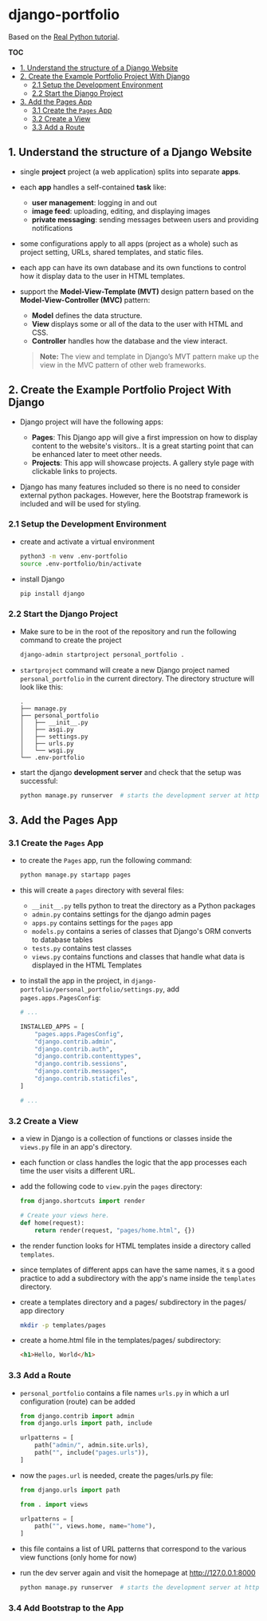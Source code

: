 # django-portfolio

Based on the [Real Python tutorial](https://realpython.com/get-started-with-django-1/).

**TOC**
- [1. Understand the structure of a Django Website](#1-understand-the-structure-of-a-django-website)
- [2. Create the Example Portfolio Project With Django](#2-create-the-example-portfolio-project-with-django)
    - [2.1 Setup the Development Environment](#21-setup-the-development-environment)
    - [2.2 Start the Django Project](#22-start-the-django-project)
- [3. Add the Pages App](#3-add-the-pages-app)
    - [3.1 Create the `Pages` App](#31-create-the-pages-app)
    - [3.2 Create a View](#32-create-a-view)
    - [3.3 Add a Route](#33-add-a-route)

## 1. Understand the structure of a Django Website

- single **project** project (a web application) splits into separate **apps**.
- each **app** handles a self-contained **task** like:
    - **user management**: logging in and out
    - **image feed**: uploading, editing, and displaying images
    - **private messaging**: sending messages between users and providing notifications

- some configurations apply to all apps (project as a whole) such as project setting, URLs, shared templates, and static files.

- each app can have its own database and its own functions to control how it display data to the user in HTML templates.

- support the **Model-View-Template (MVT)** design pattern based on the **Model-View-Controller (MVC)** pattern:
    - **Model** defines the data structure.
    - **View** displays some or all of the data to the user with HTML and CSS.
    - **Controller** handles how the database and the view interact.

    > **Note:** The view and template in Django’s MVT pattern make up the view in the MVC pattern of other web frameworks.

## 2. Create the Example Portfolio Project With Django

- Django project will have the following apps:
    - **Pages**: This Django app will give a first impression on how to display content to the website's visitors.. It is a great starting point that can be enhanced later to meet other needs.
    - **Projects**: This app will showcase projects. A gallery style page with clickable links to projects.

- Django has many features included so there is no need to consider external python packages. However, here the Bootstrap framework is included and will be used for styling.

### 2.1 Setup the Development Environment

- create and activate a virtual environment
    ```bash
    python3 -m venv .env-portfolio
    source .env-portfolio/bin/activate
    ```

- install Django
    ```bash
    pip install django
    ```

### 2.2 Start the Django Project

- Make sure to be in the root of the repository and run the following command to create the project
    ```bash
    django-admin startproject personal_portfolio .
    ```

- `startproject` command will create a new Django project named `personal_portfolio` in the current directory. The directory structure will look like this:
    ```
    .
    ├── manage.py
    ├── personal_portfolio
    │   ├── __init__.py
    │   ├── asgi.py
    │   ├── settings.py
    │   ├── urls.py
    │   └── wsgi.py
    └── .env-portfolio
    ```

- start the django **development server** and check that the setup was successful:
    ```bash
    python manage.py runserver  # starts the development server at http://127.0.0.1:8000
    ```

## 3. Add the Pages App

### 3.1 Create the `Pages` App

- to create the `Pages` app, run the following command:
    ```bash
    python manage.py startapp pages
    ```

- this will create a `pages` directory with several files:
    - `__init__.py` tells python to treat the directory as a Python packages
    - `admin.py` contains settings for the django admin pages
    - `apps.py` contains settings for the `pages` app
    - `models.py` contains a series of classes that Django's ORM converts to database tables
    - `tests.py` contains test classes
    - `views.py` contains functions and classes that handle what data is displayed in the HTML Templates

- to install the app in the project, in `django-portfolio/personal_portfolio/settings.py`, add `pages.apps.PagesConfig`:
    ```python
    # ...

    INSTALLED_APPS = [
        "pages.apps.PagesConfig",
        "django.contrib.admin",
        "django.contrib.auth",
        "django.contrib.contenttypes",
        "django.contrib.sessions",
        "django.contrib.messages",
        "django.contrib.staticfiles",
    ]

    # ...
    ```

### 3.2 Create a View

- a view in Django is a collection of functions or classes inside the `views.py` file in an app's directory.
- each function or class handles the logic that the app processes each time the user visits a different URL.

- add the following code to `view.py`in the `pages` directory:
    ```python
    from django.shortcuts import render

    # Create your views here.
    def home(request):
        return render(request, "pages/home.html", {})
    ```
- the render function looks for HTML templates inside a directory called `templates`.

- since templates of different apps can have the same names, it s a good practice to add a subdirectory with the app's name inside the `templates` directory.

- create a templates directory and a pages/ subdirectory in the pages/ app directory
    ```bash
    mkdir -p templates/pages
    ```

- create a home.html file in the templates/pages/ subdirectory:
    ```html
    <h1>Hello, World</h1>
    ```

### 3.3 Add a Route

- `personal_portfolio` contains a file names `urls.py` in which a url configuration (route) can be added
    ```python
    from django.contrib import admin
    from django.urls import path, include

    urlpatterns = [
        path("admin/", admin.site.urls),
        path("", include("pages.urls")),
    ]
    ```

- now the `pages.url` is needed, create the pages/urls.py file:
    ```python
    from django.urls import path

    from . import views

    urlpatterns = [
        path("", views.home, name="home"),
    ]
    ```
- this file contains a list of URL patterns that correspond to the various view functions (only home for now)

- run the dev server again and visit the homepage at http://127.0.0.1:8000
    ```bash
    python manage.py runserver  # starts the development server at http://127.0.0.1:8000
    ```

### 3.4 Add Bootstrap to the App

